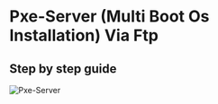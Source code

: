 # Pxe-Server (Multi Boot Os Installation) Via Ftp

## Step by step guide

![Pxe-Server](https://user-images.githubusercontent.com/35398923/79103313-f3a6ae00-7d89-11ea-90e4-fe2853f0e0c5.JPG)

